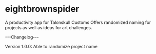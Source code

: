 # eightbrownspider

A productivity app for Talonskull Customs
Offers randomized naming for projects as well as ideas for art challenges.

---Changelog---

Version 1.0.0:
  Able to randomize project name

